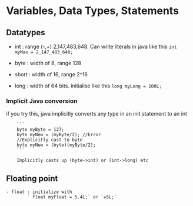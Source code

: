 # Variables, Data Types, Statements

## Datatypes
- int : range (-,+) 2,147,483,648.
	Can write literals in java like this `int myMax = 2_147_483_648;`
- byte : width of 8, range 128

- short : width of 16, range 2^16

- long : width of 64 bits.
	initialise like this `long myLong = 100L;`

### Implicit Java conversion
if you try this, java implicitly converts any type in an init statement to an int
		
		```
		byte myByte = 127;
		byte myNew = (myByte/2); //Error
		//Explicitly cast to byte
		byte myNew = (byte)(myByte/2);
		```

		Implicitly casts up (byte->int) or (int->long) etc

## Floating point
	- float : initialize with 
			` float myFloat = 5.4L;` or `=5L;`
